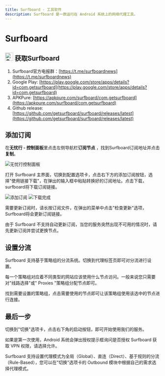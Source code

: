 ```yaml
---
title: Surfboard - 工具软件
description: Surfboard 是一款运行在 Android 系统上的网络代理工具。
---
```


# Surfboard

## <img src="/images/image_spaces_2FtaiByLw8cj0IZKJTlaiM_2Fuploads_2FIywLDSGlP6GDDb2QtWh5_2Fsurfboard_3.png" width="26" height="26" alt="Surfboard图标"> 获取Surfboard

1. Surfboard官方电报群：[https://t.me/surfboardnews](https://t.me/surfboardnews)
2. Google Play: [https://play.google.com/store/apps/details?id=com.getsurfboard](https://play.google.com/store/apps/details?id=com.getsurfboard)
3. APKPure: [https://apkpure.com/surfboard/com.getsurfboard](https://apkpure.com/surfboard/com.getsurfboard)
4. Github release: [https://github.com/getsurfboard/surfboard/releases/latest](https://github.com/getsurfboard/surfboard/releases/latest)

## 添加订阅

在**无忧行 - 控制面板**里点击左侧导航栏**订阅节点**  ，找到Surfboard订阅地址并点击**复制**。

<img src="/images/image_spaces_2FtaiByLw8cj0IZKJTlaiM_2Fuploads_2FZMDHBqHudtCdWwPe57a1_2Fimage_1.png" alt="无忧行控制面板">

打开 Surfboard 主界面，切换到配置选项卡，点击右下方的添加订阅按钮，选择"使用链接下载"，在弹出的输入框中粘贴转换好的订阅地址。点击下载，surfboard将下载订阅链接。

<img src="/images/image_spaces_2FtaiByLw8cj0IZKJTlaiM_2Fuploads_2F787BLph6XQk70ClYunzK_2Fimage_2.png" alt="添加订阅">

<img src="/images/image_spaces_2FtaiByLw8cj0IZKJTlaiM_2Fuploads_2Fm15CmW3mjtjPHNOvhNYz_2Fimage_3.png" alt="下载完成">

需要更新订阅时，请长按订阅文件，在弹出的菜单中点击"检查更新"选项，Surfboard将会更新订阅链接。

由于 Surfboard 不支持自动更新订阅，当您的服务突然出现不可用的情况时，请先更新订阅并尝试更换节点。

## 设置分流

Surfboard 支持基于策略组的分流系统。切换到代理标签页即可对分流进行设置。

每一个策略组对应着不同类型的网站应该使用什么节点访问。一般来说您只需要对"线路选择"或" Proxies "策略组分配节点即可。

找到需要设置的策略组，点击需要使用的节点即可让该策略组使用该选中的节点进行连接。

## 最后一步

切换到"切换"选项卡，点击右下角的启动按钮，即可开始使用我们的服务。

如果是第一次使用，Android 系统会弹出授权提示框询问是否授权 Surfboard 获取 VPN 权限，请选择允许。

Surfboard 支持设置代理模式为全局（Global）、直连（Direct）、基于规则的分流（Rule-Based），您可以在"切换"选项卡的 Outbound 模块中根据自己的需求选择代理模式。
